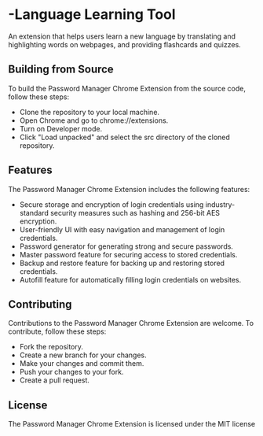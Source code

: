 # -Language Learning Tool
An extension that helps users learn a new language by translating and highlighting words on webpages, and providing flashcards and quizzes.
## Building from Source
To build the Password Manager Chrome Extension from the source code, follow these steps:

* Clone the repository to your local machine.
* Open Chrome and go to chrome://extensions.
* Turn on Developer mode.
* Click "Load unpacked" and select the src directory of the cloned repository.

## Features
The Password Manager Chrome Extension includes the following features:

* Secure storage and encryption of login credentials using industry-standard security measures such as hashing and 256-bit AES encryption.
* User-friendly UI with easy navigation and management of login credentials.
* Password generator for generating strong and secure passwords.
* Master password feature for securing access to stored credentials.
* Backup and restore feature for backing up and restoring stored credentials.
* Autofill feature for automatically filling login credentials on websites.

## Contributing
Contributions to the Password Manager Chrome Extension are welcome. To contribute, follow these steps:

* Fork the repository.
* Create a new branch for your changes.
* Make your changes and commit them.
* Push your changes to your fork.
* Create a pull request.

## License
The Password Manager Chrome Extension is licensed under the MIT license
